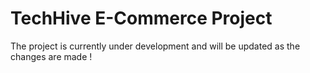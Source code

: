 # TechHive E-Commerce Project


The project is currently under development and will be updated as the changes are made !
